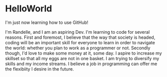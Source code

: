 # HelloWorld
I'm just now learning how to use GitHub!

I'm Randelle, and I am an aspiring Dev. I'm learning to code for several reasons. First and foremost, I believe that the way that society is headed, coding will be an important skill for everyone to learn in order to navigate the world: whether you plan to work as a programmer or not. Secondly though, I'd love to make some money at it, some day. I aspire to increase my skillset so that all my eggs are not in one basket. I am trying to diversify my skills and my income streams. I believe a job in programming can offer me the flexibiity I desire in the future.
